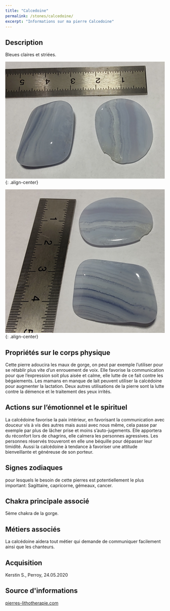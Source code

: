 ```yaml
---
title: "Calcedoine"
permalink: /stones/calcedoine/
excerpt: "Informations sur ma pierre Calcedoine"
---
```


## Description
Bleues claires et striées.

![Calcedoine](/images/stones/Calcedoine_Kerstin_20200524_1.jpg "Calcedoine"){: .align-center}

![Calcedoine](/images/stones/Calcedoine_Kerstin_20200524_2.jpg "Calcedoine"){: .align-center}


## Propriétés sur le corps physique
Cette pierre adoucira les maux de gorge, on peut par exemple l’utiliser pour se rétablir plus vite d’un enrouement de voix. Elle favorise la communication pour que l’expression soit plus aisée et calme, elle lutte de ce fait contre les bégaiements. Les mamans en manque de lait peuvent utiliser la calcédoine pour augmenter la lactation. Deux autres utilisations de la pierre sont la lutte contre la démence et le traitement des yeux irrités.


## Actions sur l’émotionnel et le spirituel
La calcédoine favorise la paix intérieur, en favorisant la communication avec douceur vis à vis des autres mais aussi avec nous même, cela passe par exemple par plus de lâcher prise et moins s’auto-jugements. Elle apportera du réconfort lors de chagrins, elle calmera les personnes agressives. Les personnes réservés trouveront en elle une béquille pour dépasser leur timidité. Aussi la calcédoine à tendance à favoriser une attitude bienveillante et généreuse de son porteur.


## Signes zodiaques
pour lesquels le besoin de cette pierres est potentiellement le plus important:
Sagittaire, capricorne, gémeaux, cancer.


## Chakra principale associé
5ème chakra de la gorge.


## Métiers associés
La calcédoine aidera tout métier qui demande de communiquer facilement ainsi que les chanteurs.


## Acquisition
Kerstin S., Perroy, 24.05.2020


## Source d'informations

[pierres-lithotherapie.com](https://www.pierres-lithotherapie.com/calcedoine-proprietes/)
